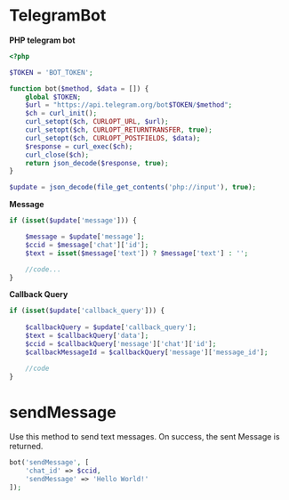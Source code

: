 # TelegramBot

**PHP telegram bot**
```php
<?php

$TOKEN = 'BOT_TOKEN';

function bot($method, $data = []) {
    global $TOKEN;
    $url = "https://api.telegram.org/bot$TOKEN/$method";
    $ch = curl_init();
    curl_setopt($ch, CURLOPT_URL, $url);
    curl_setopt($ch, CURLOPT_RETURNTRANSFER, true);
    curl_setopt($ch, CURLOPT_POSTFIELDS, $data);
    $response = curl_exec($ch);
    curl_close($ch);
    return json_decode($response, true);
}

$update = json_decode(file_get_contents('php://input'), true);

```

**Message**
```php
if (isset($update['message'])) {

	$message = $update['message'];
	$ccid = $message['chat']['id'];
	$text = isset($message['text']) ? $message['text'] : '';

	//code...
}
```

**Callback Query**
```php
if (isset($update['callback_query'])) {
	
	$callbackQuery = $update['callback_query'];
	$text = $callbackQuery['data'];
	$ccid = $callbackQuery['message']['chat']['id'];
	$callbackMessageId = $callbackQuery['message']['message_id'];

	//code
}
```

# sendMessage
Use this method to send text messages. On success, the sent Message is returned.
```php
bot('sendMessage', [
	'chat_id' => $ccid,
	'sendMessage' => 'Hello World!'
]);
```
